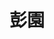 ---
title: "彭園"
description: "彭園"
layout: shop
keywords:
  - 美食競賽
  - 台灣美食
  - 美食精選
datePublished: "2025-06-30"
dateModified: "2025-07-03"
city: "台北市"
district: "中山區"
address: "台北市中山區林森北路380號2F"
phone: "0225519157"
geo: "25.058392070937916, 121.52540054932882"
google_map: "https://maps.app.goo.gl/ALFGjEpnxhH3mtKf7"
footinder: "https://footinder.com.tw/%E5%8F%B0%E5%8C%97%E5%B8%82%E4%B8%AD%E5%B1%B1%E5%8D%80/31250/"
official: "https://www.pengyuan.com.tw/"
award:
  - name: "500盤"
    year: "2024"
    entries:
      - dishes:
          - "譚府黃金酸菜魚"

---